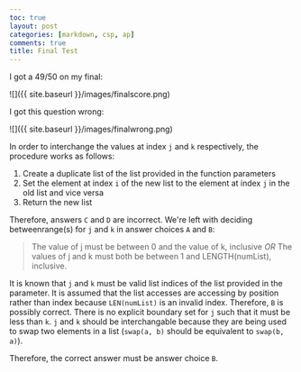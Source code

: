 ```yaml
---
toc: true
layout: post
categories: [markdown, csp, ap]
comments: true
title: Final Test
---
```


I got a 49/50 on my final:

![]({{ site.baseurl }}/images/finalscore.png)

I got this question wrong:

![]({{ site.baseurl }}/images/finalwrong.png)

In order to interchange the values at index `j` and `k` respectively, the procedure works as follows:

1. Create a duplicate list of the list provided in the function parameters
2. Set the element at index `i` of the new list to the element at index `j` in the old list and vice versa
3. Return the new list

Therefore, answers `C` and `D` are incorrect. We're left with deciding betweenrange(s) for `j` and `k` in answer choices `A` and `B`:

> The value of j must be between 0 and the value of k, inclusive _OR_ The values of j and k must both be between 1 and LENGTH(numList), inclusive.

It is known that `j` and `k` must be valid list indices of the list provided in the parameter. It is assumed that the list accesses are accessing by position rather than index because `LEN(numList)` is an invalid index. Therefore, `B` is possibly correct. There is no explicit boundary set for `j` such that it must be less than `k`. `j` and `k` should be interchangable because they are being used to swap two elements in a list (`swap(a, b)` should be equivalent to `swap(b, a)`).

Therefore, the correct answer must be answer choice `B`.
